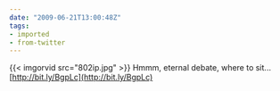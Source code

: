 ```yaml
---
date: "2009-06-21T13:00:48Z"
tags:
- imported
- from-twitter
---
```

{{< imgorvid src="802ip.jpg" >}} Hmmm, eternal debate, where to sit... [http://bit.ly/BgpLc](http://bit.ly/BgpLc)
